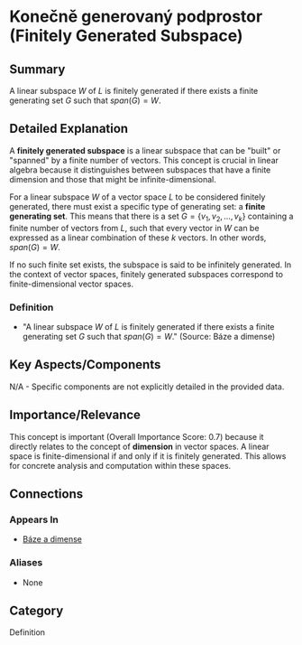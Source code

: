 # Konečně generovaný podprostor (Finitely Generated Subspace)

## Summary
A linear subspace $W$ of $L$ is finitely generated if there exists a finite generating set $G$ such that $span(G) = W$.

## Detailed Explanation
A **finitely generated subspace** is a linear subspace that can be "built" or "spanned" by a finite number of vectors. This concept is crucial in linear algebra because it distinguishes between subspaces that have a finite dimension and those that might be infinite-dimensional.

For a linear subspace $W$ of a vector space $L$ to be considered finitely generated, there must exist a specific type of generating set: a **finite generating set**. This means that there is a set $G = \{v_1, v_2, \dots, v_k\}$ containing a finite number of vectors from $L$, such that every vector in $W$ can be expressed as a linear combination of these $k$ vectors. In other words, $span(G) = W$.

If no such finite set exists, the subspace is said to be infinitely generated. In the context of vector spaces, finitely generated subspaces correspond to finite-dimensional vector spaces.

### Definition
*   "A linear subspace $W$ of $L$ is finitely generated if there exists a finite generating set $G$ such that $span(G) = W$." (Source: Báze a dimense)

## Key Aspects/Components
N/A - Specific components are not explicitly detailed in the provided data.

## Importance/Relevance
This concept is important (Overall Importance Score: 0.7) because it directly relates to the concept of **dimension** in vector spaces. A linear space is finite-dimensional if and only if it is finitely generated. This allows for concrete analysis and computation within these spaces.

## Connections
### Appears In
*   [Báze a dimense](linear_algebra_lecture_03_basis_dimension)

### Aliases
*   None

## Category
Definition
